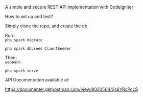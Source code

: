 A simple and secure REST API implementation with CodeIgniter

How to set up and test?

Simply clone the repo, and create the db 

Run :   
``php spark migrate``

``php spark db:seed ClientSeeder``

Then:   
``webpack``

``php spark serve``

API Documentation available at:

https://documenter.getpostman.com/view/8020564/2s8YRcPcLS
